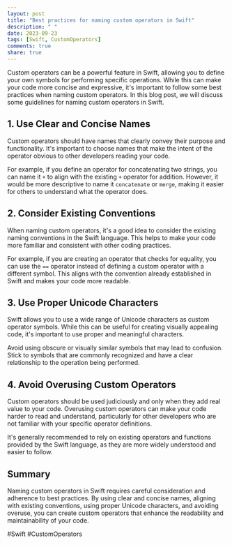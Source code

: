 ```yaml
---
layout: post
title: "Best practices for naming custom operators in Swift"
description: " "
date: 2023-09-23
tags: [Swift, CustomOperators]
comments: true
share: true
---
```


Custom operators can be a powerful feature in Swift, allowing you to define your own symbols for performing specific operations. While this can make your code more concise and expressive, it's important to follow some best practices when naming custom operators. In this blog post, we will discuss some guidelines for naming custom operators in Swift.

## 1. Use Clear and Concise Names
Custom operators should have names that clearly convey their purpose and functionality. It's important to choose names that make the intent of the operator obvious to other developers reading your code.

For example, if you define an operator for concatenating two strings, you can name it `+` to align with the existing `+` operator for addition. However, it would be more descriptive to name it `concatenate` or `merge`, making it easier for others to understand what the operator does.

## 2. Consider Existing Conventions
When naming custom operators, it's a good idea to consider the existing naming conventions in the Swift language. This helps to make your code more familiar and consistent with other coding practices.

For example, if you are creating an operator that checks for equality, you can use the `==` operator instead of defining a custom operator with a different symbol. This aligns with the convention already established in Swift and makes your code more readable.

## 3. Use Proper Unicode Characters
Swift allows you to use a wide range of Unicode characters as custom operator symbols. While this can be useful for creating visually appealing code, it's important to use proper and meaningful characters.

Avoid using obscure or visually similar symbols that may lead to confusion. Stick to symbols that are commonly recognized and have a clear relationship to the operation being performed.

## 4. Avoid Overusing Custom Operators
Custom operators should be used judiciously and only when they add real value to your code. Overusing custom operators can make your code harder to read and understand, particularly for other developers who are not familiar with your specific operator definitions.

It's generally recommended to rely on existing operators and functions provided by the Swift language, as they are more widely understood and easier to follow.

## Summary
Naming custom operators in Swift requires careful consideration and adherence to best practices. By using clear and concise names, aligning with existing conventions, using proper Unicode characters, and avoiding overuse, you can create custom operators that enhance the readability and maintainability of your code.

#Swift #CustomOperators